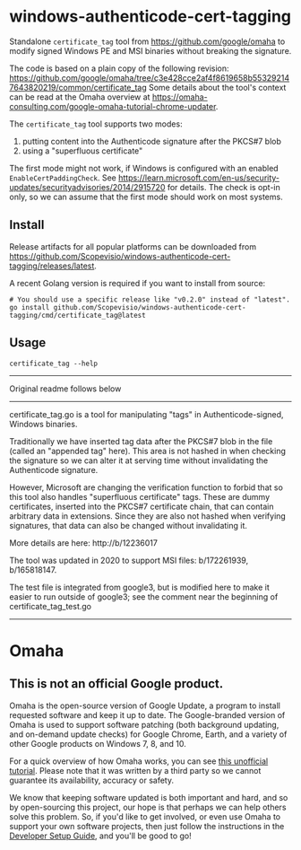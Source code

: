 # windows-authenticode-cert-tagging

Standalone `certificate_tag` tool from https://github.com/google/omaha to modify signed Windows PE and MSI binaries without breaking the signature.

The code is based on a plain copy of the following revision: https://github.com/google/omaha/tree/c3e428cce2af4f8619658b553292147643820219/common/certificate_tag
Some details about the tool's context can be read at the Omaha overview at https://omaha-consulting.com/google-omaha-tutorial-chrome-updater.

The `certificate_tag` tool supports two modes:

1. putting content into the Authenticode signature after the PKCS#7 blob
2. using a "superfluous certificate"

The first mode might not work, if Windows is configured with an enabled `EnableCertPaddingCheck`. See https://learn.microsoft.com/en-us/security-updates/securityadvisories/2014/2915720 for details. The check is opt-in only, so we can assume that the first mode should work on most systems.

## Install

Release artifacts for all popular platforms can be downloaded from https://github.com/Scopevisio/windows-authenticode-cert-tagging/releases/latest.

A recent Golang version is required if you want to install from source:
```shell
# You should use a specific release like "v0.2.0" instead of "latest".
go install github.com/Scopevisio/windows-authenticode-cert-tagging/cmd/certificate_tag@latest
```

## Usage

```shell
certificate_tag --help
```

---

Original readme follows below

---

certificate_tag.go is a tool for manipulating "tags" in Authenticode-signed,
Windows binaries.

Traditionally we have inserted tag data after the PKCS#7 blob in the file
(called an "appended tag" here). This area is not hashed in when checking
the signature so we can alter it at serving time without invalidating the
Authenticode signature.

However, Microsoft are changing the verification function to forbid that so
this tool also handles "superfluous certificate" tags. These are dummy
certificates, inserted into the PKCS#7 certificate chain, that can contain
arbitrary data in extensions. Since they are also not hashed when verifying
signatures, that data can also be changed without invalidating it.

More details are here: http://b/12236017

The tool was updated in 2020 to support MSI files: b/172261939, b/165818147.

The test file is integrated from google3, but is modified here to make it
easier to run outside of google3; see the comment near the beginning of
certificate_tag_test.go

---

# Omaha

## This is not an official Google product.

Omaha is the open-source version of Google Update, a program to install requested software and keep it up to date.  The Google-branded version of Omaha is used to support software patching (both background updating, and on-demand update checks) for Google Chrome, Earth, and a variety of other Google products on Windows 7, 8, and 10.

For a quick overview of how Omaha works, you can see [this unofficial tutorial](https://fman.io/blog/google-omaha-tutorial/). Please note that it was written by a third party so we cannot guarantee its availability, accuracy or safety.

We know that keeping software updated is both important and hard, and so by open-sourcing this project, our hope is that perhaps we can help others solve this problem. So, if you'd like to get involved, or even use Omaha to support your own software projects, then just follow the instructions in the [Developer Setup Guide](https://github.com/google/omaha/blob/master/doc/DeveloperSetupGuide.md), and you'll be good to go!

